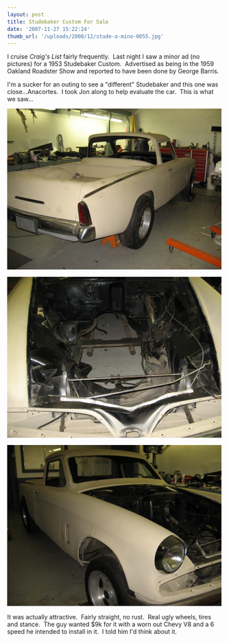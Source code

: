 ```yaml
---
layout: post
title: Studebaker Custom For Sale
date: '2007-11-27 15:22:24'
thumb_url: '/uploads/2008/12/stude-a-mino-0055.jpg'
---
```

I cruise <em>Craig's List</em> fairly frequently.  Last night I saw a minor ad (no pictures) for a 1953 Studebaker Custom.  Advertised as being in the 1959 Oakland Roadster Show and reported to have been done by George Barris.

I'm a sucker for an outing to see a "different" Studebaker and this one was close...Anacortes.  I took Jon along to help evaluate the car.  This is what we saw...

<a href="/uploads/2008/12/stude-a-mino-0055.jpg"><img class="alignnone size-full wp-image-106" title="stude-a-mino-0055" src="/uploads/2008/12/stude-a-mino-0055.jpg" alt="" width="500" height="375" /></a>

<a href="/uploads/2008/12/stude-a-mino-003.jpg"><img class="alignnone size-full wp-image-108" title="stude-a-mino-003" src="/uploads/2008/12/stude-a-mino-003.jpg" alt="" width="500" height="375" /></a>

<a href="/uploads/2008/12/stude-a-mino-001.jpg"><img class="alignnone size-full wp-image-109" title="stude-a-mino-001" src="/uploads/2008/12/stude-a-mino-001.jpg" alt="" width="500" height="375" /></a>

It was actually attractive.  Fairly straight, no rust.  Real ugly wheels, tires and stance.  The guy wanted $9k for it with a worn out Chevy V8 and a 6 speed he intended to install in it.  I told him I'd think about it.
